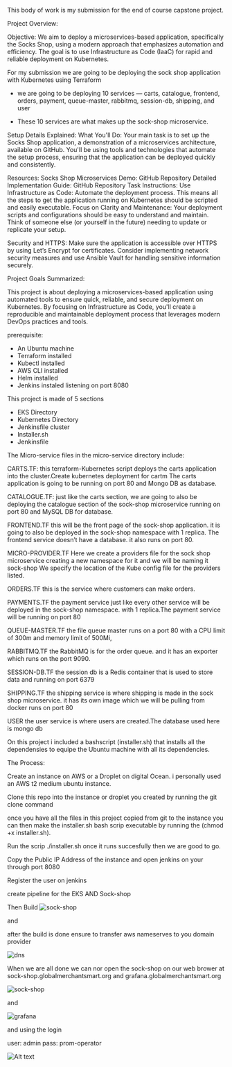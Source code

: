 This body of work is my submission for the end of course capstone project.

Project Overview:

Objective: We aim to deploy a microservices-based application, specifically the Socks Shop, using a modern approach that emphasizes automation and efficiency. The goal is to use Infrastructure as Code (IaaC) for rapid and reliable deployment on Kubernetes.

For my submission we are going to be deploying the sock shop application with Kubernetes using Terraform

- we are going to be deploying 10 services — carts, catalogue, frontend, orders, payment, queue-master, rabbitmq, session-db, shipping, and user

- These 10 services are what makes up the sock-shop microservice.

Setup Details Explained:
What You'll Do: Your main task is to set up the Socks Shop application, a demonstration of a microservices architecture, available on GitHub. You'll be using tools and technologies that automate the setup process, ensuring that the application can be deployed quickly and consistently.

Resources:
Socks Shop Microservices Demo: GitHub Repository
Detailed Implementation Guide: GitHub Repository
Task Instructions:
Use Infrastructure as Code: Automate the deployment process. This means all the steps to get the application running on Kubernetes should be scripted and easily executable.
Focus on Clarity and Maintenance: Your deployment scripts and configurations should be easy to understand and maintain. Think of someone else (or yourself in the future) needing to update or replicate your setup.


Security and HTTPS: Make sure the application is accessible over HTTPS by using Let’s Encrypt for certificates. Consider implementing network security measures and use Ansible Vault for handling sensitive information securely.

Project Goals Summarized:

This project is about deploying a microservices-based application using automated tools to ensure quick, reliable, and secure deployment on Kubernetes. By focusing on Infrastructure as Code, you'll create a reproducible and maintainable deployment process that leverages modern DevOps practices and tools.

prerequisite:

- An Ubuntu machine
- Terraform installed
- Kubectl installed
- AWS CLI installed
- Helm installed 
- Jenkins instaled listening on port 8080

This project is made of 5 sections 

- EKS Directory
- Kubernetes Directory
- Jenkinsfile cluster
- Installer.sh
- Jenkinsfile

The Micro-service files in the micro-service directory include:

CARTS.TF:
this terraform-Kubernetes script deploys the carts application into the cluster.Create kubernetes deployment for cartm The carts application is going to be running on port 80 and Mongo DB as database.

CATALOGUE.TF:
just like the carts section, we are going to also be deploying the catalogue section of the sock-shop microservice running on port 80 and MySQL DB for database.

FRONTEND.TF
this will be the front page of the sock-shop application. it is going to also be deployed in the sock-shop namespace with 1 replica. The frontend service doesn’t have a database. it also runs on port 80.

MICRO-PROVIDER.TF
Here we create a providers file for the sock shop microservice 
creating a new namespace for it and we will be naming it sock-shop
We specify the location of the Kube config file for the providers listed.

ORDERS.TF
this is the service where customers can make orders.

PAYMENTS.TF
the payment service just like every other service will be deployed in the sock-shop namespace. with 1 replica.The payment service will be running on port 80

QUEUE-MASTER.TF
the file queue master runs on a port 80 with a CPU limit of 300m and memory limit of 500Mi,

RABBITMQ.TF
the RabbitMQ is for the order queue. and it has an exporter which runs on the port 9090.

SESSION-DB.TF
the session db is a Redis container that is used to store data and running on port 6379

SHIPPING.TF
the shipping service is where shipping is made in the sock shop microservice. it has its own image which we will be pulling from docker runs on port 80

USER
the user service is where users are created.The database used here is mongo db



On this project i included a bashscript (installer.sh) that installs all the dependensies to equipe the Ubuntu machine with all its dependencies.

The Process:

Create an instance on AWS or a Droplet on digital Ocean. i personally used an AWS t2 medium ubuntu instance.

Clone this repo into the instance or droplet you created by running the git clone command 

once you have all the files in this project copied from git to the instance you can then make the installer.sh bash scrip executable by running the (chmod +x installer.sh).

Run the scrip ./installer.sh once it runs succesfully then we are good to go.

Copy the Public IP Address of the instance and open jenkins on your through port 8080

Register the user on jenkins 

create pipeline for the EKS AND Sock-shop

Then Build 
![sock-shop](<Screenshot 2024-03-08 at 23.43.32.png>)


and 

after the build is done ensure to transfer aws nameserves to you domain provider

 ![dns](<Screenshot 2024-03-10 at 13.14.54.png>)

When we are all done we can nor open the sock-shop on our web brower at sock-shop.globalmerchantsmart.org and grafana.globalmerchantsmart.org

![sock-shop](<Screenshot 2024-03-08 at 23.36.28.png>)

and 

![grafana](<Screenshot 2024-03-08 at 23.36.39.png>)


and using the login

user: admin
pass: prom-operator


![Alt text](<Screenshot 2024-03-08 at 23.39.32.png>)



